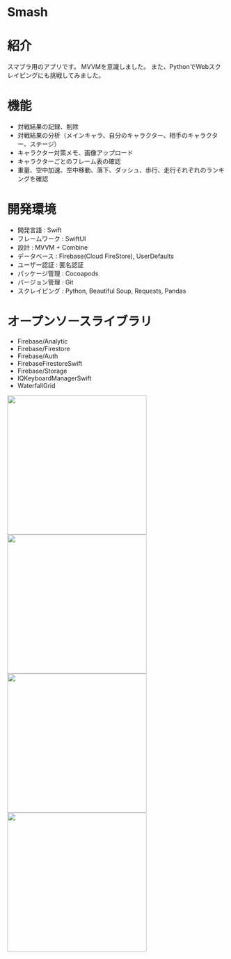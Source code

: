 # Smash

# 紹介
スマブラ用のアプリです。
MVVMを意識しました。
また、PythonでWebスクレイピングにも挑戦してみました。

# 機能
- 対戦結果の記録、削除
- 対戦結果の分析（メインキャラ、自分のキャラクター、相手のキャラクター、ステージ）
- キャラクター対策メモ、画像アップロード
- キャラクターごとのフレーム表の確認
- 重量、空中加速、空中移動、落下、ダッシュ、歩行、走行それぞれのランキングを確認

# 開発環境
- 開発言語 : Swift  
- フレームワーク : SwiftUI  
- 設計 : MVVM + Combine  
- データベース : Firebase(Cloud FireStore), UserDefaults
- ユーザー認証 : 匿名認証
- パッケージ管理 : Cocoapods  
- バージョン管理 : Git  
- スクレイピング : Python, Beautiful Soup, Requests, Pandas

# オープンソースライブラリ
- Firebase/Analytic
- Firebase/Firestore
- Firebase/Auth
- FirebaseFirestoreSwift
- Firebase/Storage
- IQKeyboardManagerSwift
- WaterfallGrid 

<img src="gif/battle.gif" width=320px>
<img src="gif/analysis.gif" width=320px>
<img src="gif/note.gif" width=320px>
<img src="gif/frame.gif" width=320px>


